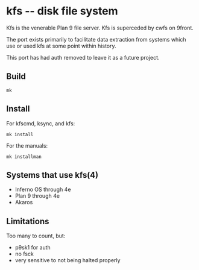 # kfs -- disk file system

Kfs is the venerable Plan 9 file server. Kfs is superceded by cwfs on 9front.

The port exists primarily to facilitate data extraction from systems which use or used kfs at some point within history.

This port has had auth removed to leave it as a future project.

## Build

	mk

## Install

For kfscmd, ksync, and kfs:

	mk install

For the manuals:

	mk installman

## Systems that use kfs(4)

- Inferno OS through 4e
- Plan 9 through 4e
- Akaros

## Limitations

Too many to count, but:

- p9sk1 for auth
- no fsck
- very sensitive to not being halted properly

